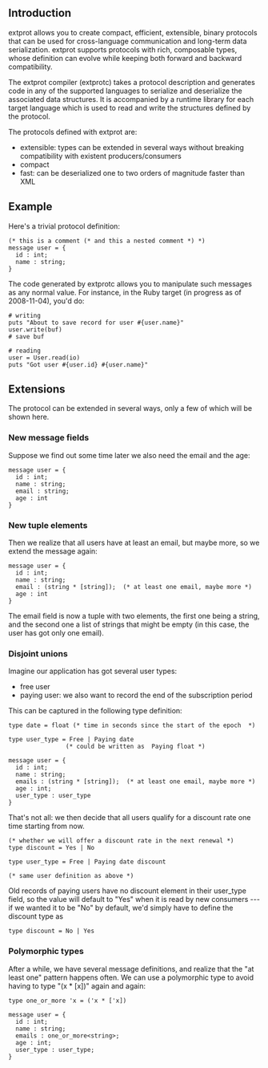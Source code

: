 
## Introduction

extprot allows you to create compact, efficient, extensible, binary protocols
that can be used for cross-language communication and long-term data
serialization.  extprot supports protocols with rich, composable types, whose
definition can evolve while keeping both forward and backward compatibility.

The extprot compiler (extprotc) takes a protocol description and generates
code in any of the supported languages to serialize and deserialize the
associated data structures. It is accompanied by a runtime library for each
target language which is used to read and write the structures defined by the
protocol.

The protocols defined with extprot are:

* extensible: types can be extended in several ways without breaking
  compatibility with existent producers/consumers
* compact 
* fast: can be deserialized one to two orders of magnitude faster than XML

## Example

Here's a trivial protocol definition:

    (* this is a comment (* and this a nested comment *) *)
    message user = {
      id : int;
      name : string;
    }

The code generated by extprotc allows you to manipulate such messages as any
normal value. For instance, in the Ruby target (in progress as of 2008-11-04),
you'd do:

    # writing
    puts "About to save record for user #{user.name}"
    user.write(buf)
    # save buf

    # reading
    user = User.read(io)
    puts "Got user #{user.id} #{user.name}"


## Extensions

The protocol can be extended in several ways, only a few of which will be
shown here.

### New message fields

Suppose we find out some time later we also need the email and the age:

    message user = {
      id : int;
      name : string;
      email : string;
      age : int
    }

### New tuple elements

Then we realize that all users have at least an email, but maybe more, so we
extend the message again:

    message user = {
      id : int;
      name : string;
      email : (string * [string]);  (* at least one email, maybe more *)
      age : int
    }

The email field is now a tuple with two elements, the first one being a
string, and the second one a list of strings that might be empty (in this
case, the user has got only one email).

### Disjoint unions

Imagine our application has got several user types:

* free user
* paying user: we also want to record the end of the subscription period

This can be captured in the following type definition:
 
    type date = float (* time in seconds since the start of the epoch  *)
    
    type user_type = Free | Paying date 
		            (* could be written as  Paying float *)
    
    message user = {
      id : int;
      name : string;
      emails : (string * [string]);  (* at least one email, maybe more *)
      age : int;
      user_type : user_type
    }

That's not all: we then decide that all users qualify for a discount rate one
time starting from now.

    (* whether we will offer a discount rate in the next renewal *)
    type discount = Yes | No 

    type user_type = Free | Paying date discount

    (* same user definition as above *)

Old records of paying users have no discount element in their user_type field,
so the value will default to "Yes" when it is read by new consumers --- if we
wanted it to be "No" by default, we'd simply have to define the discount type
as

    type discount = No | Yes

### Polymorphic types

After a while, we have several message definitions, and realize that the "at
least one" pattern happens often. We can use a polymorphic type to avoid
having to type "(x * [x])" again and again:

    type one_or_more 'x = ('x * ['x])
    
    message user = {
      id : int;
      name : string;
      emails : one_or_more<string>;
      age : int;
      user_type : user_type;
    }

